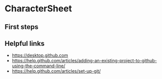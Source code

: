 # CharacterSheet

## First steps

## Helpful links
* https://desktop.github.com
* https://help.github.com/articles/adding-an-existing-project-to-github-using-the-command-line/
* https://help.github.com/articles/set-up-git/

